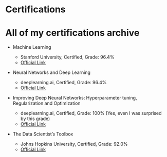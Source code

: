 # Certifications

# All of my certifications archive

- Machine Learning                                      
   - Stanford University, Certified, Grade: 96.4%
   - [Official Link](https://www.coursera.org/account/accomplishments/verify/LDFQWVUJF5JM)
   
- Neural Networks and Deep Learning                                      
   - deeplearning.ai, Certified, Grade: 96.4%
   - [Official Link](https://www.coursera.org/account/accomplishments/verify/FF456RCR6D6P)
   
- Improving Deep Neural Networks: Hyperparameter tuning, Regularization and Optimization
   - deeplearning.ai, Certified, Grade: 100% (Yes, even I was surprised by this grade)
   - [Official Link](https://www.coursera.org/account/accomplishments/verify/3AZLTTC99RUW)

- The Data Scientist’s Toolbox                                      
   - Johns Hopkins University, Certified, Grade: 92.0%
   - [Official Link](https://www.coursera.org/account/accomplishments/verify/H4TKV874RHFN)

 
   
   
 
   

